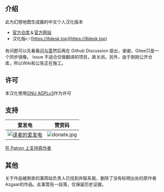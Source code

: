 ## 介绍

此为幻想地图生成器的中文个人汉化版本

- [官方仓库](https://github.com/Azgaar/Fantasy-Map-Generator)＆[官方网站](https://azgaar.github.io/Fantasy-Map-Generator)
- 汉化版👉[https://8desk.top](https://8desk.top)

有问题可以先看看[问与答](https://github.com/dyxang/Fantasy-Map-Generator-Chinese/wiki/%E9%97%AE%E4%B8%8E%E7%AD%94)然后再在 Github Discussion 提出，谢谢，Gitee只是一个同步镜像。
Issue 不适合仅做翻译的项目，故关闭。另外，由于刚刚公开仓库，所以Wiki和公告正在施工。

## 许可
本汉化使用[GNU AGPLv3](./LICENSE)作为许可

## 支持

| 爱发电 | 赞赏码   | 
| ---- | ---- | 
|[![译者的爱发电](https://s2.loli.net/2024/09/29/Xoq8dxhYCEI2Pij.jpg)](https://afdian.com/a/freeguy)|![donate.jpg](https://s2.loli.net/2023/11/02/LUxHGtkwlrIyCef.jpg)|



[在 Patron 上支持原作者](https://www.patreon.com/azgaar)

## 其他
关于作品被倒卖的事网站负责人已找到并联系我，删除了没有标明出处的原作者Azgaar的作品。此事暂告一段落，仅保留历史证据。

